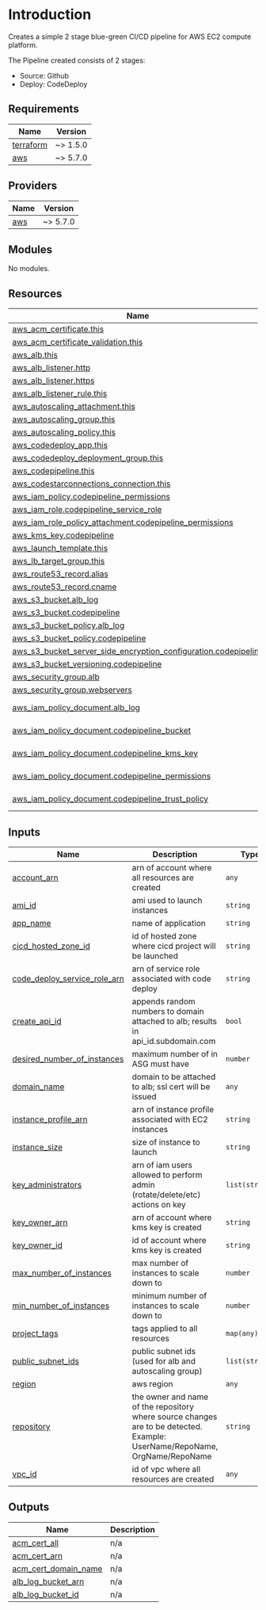 <!-- BEGIN_TF_DOCS -->
# Introduction

Creates a simple 2 stage blue-green CI/CD pipeline for
AWS EC2 compute platform.

The Pipeline created consists of 2 stages:
- Source: Github
- Deploy: CodeDeploy

## Requirements

| Name | Version |
|------|---------|
| <a name="requirement_terraform"></a> [terraform](#requirement\_terraform) | ~> 1.5.0 |
| <a name="requirement_aws"></a> [aws](#requirement\_aws) | ~> 5.7.0 |

## Providers

| Name | Version |
|------|---------|
| <a name="provider_aws"></a> [aws](#provider\_aws) | ~> 5.7.0 |

## Modules

No modules.

## Resources

| Name | Type |
|------|------|
| [aws_acm_certificate.this](https://registry.terraform.io/providers/hashicorp/aws/latest/docs/resources/acm_certificate) | resource |
| [aws_acm_certificate_validation.this](https://registry.terraform.io/providers/hashicorp/aws/latest/docs/resources/acm_certificate_validation) | resource |
| [aws_alb.this](https://registry.terraform.io/providers/hashicorp/aws/latest/docs/resources/alb) | resource |
| [aws_alb_listener.http](https://registry.terraform.io/providers/hashicorp/aws/latest/docs/resources/alb_listener) | resource |
| [aws_alb_listener.https](https://registry.terraform.io/providers/hashicorp/aws/latest/docs/resources/alb_listener) | resource |
| [aws_alb_listener_rule.this](https://registry.terraform.io/providers/hashicorp/aws/latest/docs/resources/alb_listener_rule) | resource |
| [aws_autoscaling_attachment.this](https://registry.terraform.io/providers/hashicorp/aws/latest/docs/resources/autoscaling_attachment) | resource |
| [aws_autoscaling_group.this](https://registry.terraform.io/providers/hashicorp/aws/latest/docs/resources/autoscaling_group) | resource |
| [aws_autoscaling_policy.this](https://registry.terraform.io/providers/hashicorp/aws/latest/docs/resources/autoscaling_policy) | resource |
| [aws_codedeploy_app.this](https://registry.terraform.io/providers/hashicorp/aws/latest/docs/resources/codedeploy_app) | resource |
| [aws_codedeploy_deployment_group.this](https://registry.terraform.io/providers/hashicorp/aws/latest/docs/resources/codedeploy_deployment_group) | resource |
| [aws_codepipeline.this](https://registry.terraform.io/providers/hashicorp/aws/latest/docs/resources/codepipeline) | resource |
| [aws_codestarconnections_connection.this](https://registry.terraform.io/providers/hashicorp/aws/latest/docs/resources/codestarconnections_connection) | resource |
| [aws_iam_policy.codepipeline_permissions](https://registry.terraform.io/providers/hashicorp/aws/latest/docs/resources/iam_policy) | resource |
| [aws_iam_role.codepipeline_service_role](https://registry.terraform.io/providers/hashicorp/aws/latest/docs/resources/iam_role) | resource |
| [aws_iam_role_policy_attachment.codepipeline_permissions](https://registry.terraform.io/providers/hashicorp/aws/latest/docs/resources/iam_role_policy_attachment) | resource |
| [aws_kms_key.codepipeline](https://registry.terraform.io/providers/hashicorp/aws/latest/docs/resources/kms_key) | resource |
| [aws_launch_template.this](https://registry.terraform.io/providers/hashicorp/aws/latest/docs/resources/launch_template) | resource |
| [aws_lb_target_group.this](https://registry.terraform.io/providers/hashicorp/aws/latest/docs/resources/lb_target_group) | resource |
| [aws_route53_record.alias](https://registry.terraform.io/providers/hashicorp/aws/latest/docs/resources/route53_record) | resource |
| [aws_route53_record.cname](https://registry.terraform.io/providers/hashicorp/aws/latest/docs/resources/route53_record) | resource |
| [aws_s3_bucket.alb_log](https://registry.terraform.io/providers/hashicorp/aws/latest/docs/resources/s3_bucket) | resource |
| [aws_s3_bucket.codepipeline](https://registry.terraform.io/providers/hashicorp/aws/latest/docs/resources/s3_bucket) | resource |
| [aws_s3_bucket_policy.alb_log](https://registry.terraform.io/providers/hashicorp/aws/latest/docs/resources/s3_bucket_policy) | resource |
| [aws_s3_bucket_policy.codepipeline](https://registry.terraform.io/providers/hashicorp/aws/latest/docs/resources/s3_bucket_policy) | resource |
| [aws_s3_bucket_server_side_encryption_configuration.codepipeline](https://registry.terraform.io/providers/hashicorp/aws/latest/docs/resources/s3_bucket_server_side_encryption_configuration) | resource |
| [aws_s3_bucket_versioning.codepipeline](https://registry.terraform.io/providers/hashicorp/aws/latest/docs/resources/s3_bucket_versioning) | resource |
| [aws_security_group.alb](https://registry.terraform.io/providers/hashicorp/aws/latest/docs/resources/security_group) | resource |
| [aws_security_group.webservers](https://registry.terraform.io/providers/hashicorp/aws/latest/docs/resources/security_group) | resource |
| [aws_iam_policy_document.alb_log](https://registry.terraform.io/providers/hashicorp/aws/latest/docs/data-sources/iam_policy_document) | data source |
| [aws_iam_policy_document.codepipeline_bucket](https://registry.terraform.io/providers/hashicorp/aws/latest/docs/data-sources/iam_policy_document) | data source |
| [aws_iam_policy_document.codepipeline_kms_key](https://registry.terraform.io/providers/hashicorp/aws/latest/docs/data-sources/iam_policy_document) | data source |
| [aws_iam_policy_document.codepipeline_permissions](https://registry.terraform.io/providers/hashicorp/aws/latest/docs/data-sources/iam_policy_document) | data source |
| [aws_iam_policy_document.codepipeline_trust_policy](https://registry.terraform.io/providers/hashicorp/aws/latest/docs/data-sources/iam_policy_document) | data source |

## Inputs

| Name | Description | Type | Default | Required |
|------|-------------|------|---------|:--------:|
| <a name="input_account_arn"></a> [account\_arn](#input\_account\_arn) | arn of account where all resources are created | `any` | n/a | yes |
| <a name="input_ami_id"></a> [ami\_id](#input\_ami\_id) | ami used to launch instances | `string` | n/a | yes |
| <a name="input_app_name"></a> [app\_name](#input\_app\_name) | name of application | `string` | n/a | yes |
| <a name="input_cicd_hosted_zone_id"></a> [cicd\_hosted\_zone\_id](#input\_cicd\_hosted\_zone\_id) | id of hosted zone where cicd project will be launched | `string` | n/a | yes |
| <a name="input_code_deploy_service_role_arn"></a> [code\_deploy\_service\_role\_arn](#input\_code\_deploy\_service\_role\_arn) | arn of service role associated with code deploy | `string` | n/a | yes |
| <a name="input_create_api_id"></a> [create\_api\_id](#input\_create\_api\_id) | appends random numbers to domain attached to alb; results in api\_id.subdomain.com | `bool` | n/a | yes |
| <a name="input_desired_number_of_instances"></a> [desired\_number\_of\_instances](#input\_desired\_number\_of\_instances) | maximum number of in ASG must have | `number` | n/a | yes |
| <a name="input_domain_name"></a> [domain\_name](#input\_domain\_name) | domain to be attached to alb; ssl cert will be issued | `any` | n/a | yes |
| <a name="input_instance_profile_arn"></a> [instance\_profile\_arn](#input\_instance\_profile\_arn) | arn of instance profile associated with EC2 instances | `string` | n/a | yes |
| <a name="input_instance_size"></a> [instance\_size](#input\_instance\_size) | size of instance to launch | `string` | n/a | yes |
| <a name="input_key_administrators"></a> [key\_administrators](#input\_key\_administrators) | arn of iam users allowed to perform admin (rotate/delete/etc) actions on key | `list(string)` | n/a | yes |
| <a name="input_key_owner_arn"></a> [key\_owner\_arn](#input\_key\_owner\_arn) | arn of account where kms key is created | `string` | n/a | yes |
| <a name="input_key_owner_id"></a> [key\_owner\_id](#input\_key\_owner\_id) | id of account where kms key is created | `string` | n/a | yes |
| <a name="input_max_number_of_instances"></a> [max\_number\_of\_instances](#input\_max\_number\_of\_instances) | max number of instances to scale down to | `number` | n/a | yes |
| <a name="input_min_number_of_instances"></a> [min\_number\_of\_instances](#input\_min\_number\_of\_instances) | minimum number of instances to scale down to | `number` | n/a | yes |
| <a name="input_project_tags"></a> [project\_tags](#input\_project\_tags) | tags applied to all resources | `map(any)` | `{}` | no |
| <a name="input_public_subnet_ids"></a> [public\_subnet\_ids](#input\_public\_subnet\_ids) | public subnet ids (used for alb and autoscaling group) | `list(string)` | n/a | yes |
| <a name="input_region"></a> [region](#input\_region) | aws region | `any` | n/a | yes |
| <a name="input_repository"></a> [repository](#input\_repository) | the owner and name of the repository where source changes are to be detected. Example: UserName/RepoName, OrgName/RepoName | `string` | n/a | yes |
| <a name="input_vpc_id"></a> [vpc\_id](#input\_vpc\_id) | id of vpc where all resources are created | `any` | n/a | yes |

## Outputs

| Name | Description |
|------|-------------|
| <a name="output_acm_cert_all"></a> [acm\_cert\_all](#output\_acm\_cert\_all) | n/a |
| <a name="output_acm_cert_arn"></a> [acm\_cert\_arn](#output\_acm\_cert\_arn) | n/a |
| <a name="output_acm_cert_domain_name"></a> [acm\_cert\_domain\_name](#output\_acm\_cert\_domain\_name) | n/a |
| <a name="output_alb_log_bucket_arn"></a> [alb\_log\_bucket\_arn](#output\_alb\_log\_bucket\_arn) | n/a |
| <a name="output_alb_log_bucket_id"></a> [alb\_log\_bucket\_id](#output\_alb\_log\_bucket\_id) | n/a |
<!-- END_TF_DOCS -->